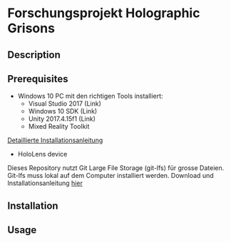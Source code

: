 # Forschungsprojekt Holographic Grisons

## Description

## Prerequisites

- Windows 10 PC mit den richtigen Tools installiert:
  - Visual Studio 2017 (Link)
  - Windows 10 SDK (Link)
  - Unity 2017.4.15f1 (Link)
  - Mixed Reality Toolkit
  
[Detaillierte Installationsanleitung](https://docs.microsoft.com/en-us/windows/mixed-reality/install-the-tools)
- HoloLens device 

Dieses Repository nutzt Git Large File Storage (git-lfs) für grosse Dateien. Git-lfs muss lokal auf dem Computer installiert werden. Download und Installationsanleitung [hier](https://git-lfs.github.com)



## Installation

## Usage

